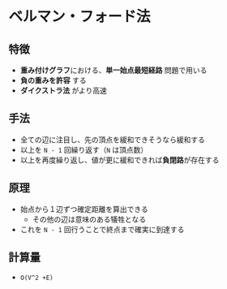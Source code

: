 # ベルマン・フォード法

## 特徴
- **重み付けグラフ**における、**単一始点最短経路** 問題で用いる
- **負の重みを許容** する
- **ダイクストラ法** がより高速

## 手法
- 全ての辺に注目し、先の頂点を緩和できそうなら緩和する
- 以上を `N - 1` 回繰り返す（`N` は頂点数）
- 以上を再度繰り返し、値が更に緩和できれば**負閉路**が存在する

## 原理
- 始点から１辺ずつ確定距離を算出できる
  - その他の辺は意味のある犠牲となる
- これを `N - 1` 回行うことで終点まで確実に到達する

## 計算量
- `O(V^2 +E)`